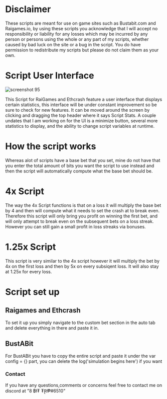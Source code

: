 # Disclaimer
These scripts are meant for use on game sites such as Bustabit.com and Raigames.io, by using these scripts you acknowledge that I will accept no responsibility or liability for any losses which may be incurred by any person or persons using the whole or any part of my scripts, whether caused by bad luck on the site or a bug in the script.
You do have permission to redistribute my scripts but please do not claim them as your own.

# Script User Interface
![screenshot 95](https://user-images.githubusercontent.com/35207683/35952872-1853d4ec-0c50-11e8-852c-499be9ea48eb.png)

This Script for RaiGames and Ethcrash feature a user interface that displays certain statistics, this interface will be under constant improvement so be sure to check for new features.  It can be moved around the screen by clicking and dragging the top header where it says Script Stats. A couple undates that I am working on for the UI is a minimize button, several more statistics to display, and the ability to change script variables at runtime.

# How the script works
Whereas alot of scripts have a base bet that you set, mine do not have that you enter the total amount of bits you want the script to use instead and then the script will automatically compute what the base bet should be.

# 4x Script
The way the 4x Script functions is that on a loss it will multiply the base bet by 4 and then will compute what it needs to set the crash at to break even.  Therefore this script will only bring you profit on winning the first bet, and will only attempt to break even on the subsequent bets on a loss streak. However you can still gain a small profit in loss streaks via bonuses.

# 1.25x Script
This script is very similar to the 4x script however it will multiply the bet by 4x on the first loss and then by 5x on every subsiqent loss. It will also stay at 1.25x for every loss.
  
# Script set up
## Raigames and Ethcrash
To set it up you simply navigate to the custom bet section in the auto tab and delete everything in there and paste it in.
## BustABit
For BustABit you have to copy the entire script and paste it under the var config = {} part, you can delete the log('simulation begins here') if you want
  
### Contact
If you have any questions,comments or concerns feel free to contact me on discord at "8 ฿ł₮ ₮Ɽł₱#6510"
